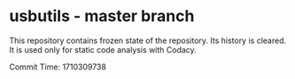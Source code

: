 # usbutils - master branch

This repository contains frozen state of the repository.
Its history is cleared. It is used only for static code
analysis with Codacy.

Commit Time: 1710309738